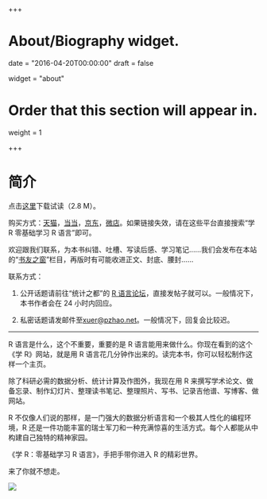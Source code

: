 +++
# About/Biography widget.

date = "2016-04-20T00:00:00"
draft = false

widget = "about"

# Order that this section will appear in.
weight = 1

+++

# 简介

点击[这里](http://xuer.dapengde.com/pdf/xuer-sample.pdf)下载试读（2.8 M）。

购买方式：[天猫](https://detail.tmall.com/item.htm?id=570932940969)，[当当](http://product.dangdang.com/25278950.html)，[京东](https://item.jd.com/29022661684.html)，[微店](https://weidian.com/item.html?itemID=2533345349)。如果链接失效，请在这些平台直接搜索“学 R 零基础学习 R 语言”即可。

欢迎跟我们联系，为本书纠错、吐槽、写读后感、学习笔记……我们会发布在本站的“[书友之窗](http://xuer.dapengde.com/#posts)”栏目，再版时有可能收进正文、封底、腰封……

联系方式：

1. 公开话题请前往“统计之都”的 [R 语言论坛](https://d.cosx.org/t/r)，直接发帖子就可以。一般情况下，本书作者会在 24 小时内回应。

2. 私密话题请发邮件至<xuer@pzhao.net>。一般情况下，回复会比较迟。

---

R 语言是什么，这个不重要，重要的是 R 语言能用来做什么。你现在看到的这个《学 R》网站，就是用 R 语言花几分钟作出来的。读完本书，你可以轻松制作这样一个主页。

除了科研必需的数据分析、统计计算及作图外，我现在用 R 来撰写学术论文、做备忘录、制作幻灯片、整理读书笔记、整理照片、写书、记录吉他谱、写博客、做网站。

R 不仅像人们说的那样，是一门强大的数据分析语言和一个极其人性化的编程环境，R 还是一件功能丰富的瑞士军刀和一种充满惊喜的生活方式。每个人都能从中构建自己独特的精神家园。

《学 R：零基础学习 R 语言》，手把手带你进入 R 的精彩世界。

来了你就不想走。

![](https://github.com/pzhaonet/keller/raw/master/figdapeng/tianmao-scancode-name-small.jpg)